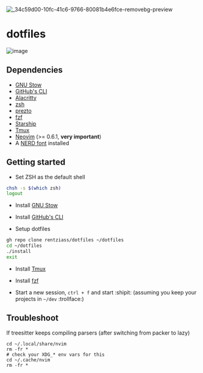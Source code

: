![_34c59d00-10fc-41c6-9766-80081b4e6fce-removebg-preview](https://github.com/rentziass/dotfiles/assets/6207785/8d17769f-69be-492a-b0bb-c2a4caca4cc7)


# dotfiles

![image](https://user-images.githubusercontent.com/6207785/125366414-e8b44200-e36d-11eb-9742-8d1dcfdbaf70.png)

## Dependencies

- [GNU Stow](https://www.gnu.org/software/stow/)
- [GitHub's CLI](https://github.com/cli/cli)
- [Alacritty](https://github.com/alacritty/alacritty)
- [zsh](https://askubuntu.com/a/131838)
- [prezto](https://github.com/sorin-ionescu/prezto)
- [fzf](https://github.com/junegunn/fzf)
- [Starship](https://starship.rs/)
- [Tmux](https://github.com/tmux/tmux/wiki)
- [Neovim](https://github.com/neovim/neovim/wiki/Installing-Neovim) (>= 0.6.1,
  **very important**)
- A [NERD font](https://github.com/ryanoasis/nerd-fonts/blob/master/patched-fonts/JetBrainsMono/Ligatures/Regular/complete/JetBrains%20Mono%20Regular%20Nerd%20Font%20Complete%20Mono.ttf) installed

## Getting started

- Set ZSH as the default shell

```bash
chsh -s $(which zsh)
logout
```

- Install [GNU Stow](https://www.gnu.org/software/stow/)
- Install [GitHub's CLI](https://github.com/cli/cli)

- Setup dotfiles

```bash
gh repo clone rentziass/dotfiles ~/dotfiles
cd ~/dotfiles
./install
exit
```
- Install [Tmux](https://github.com/tmux/tmux/wiki)
- Install [fzf](https://github.com/junegunn/fzf)

- Start a new session, `ctrl + f` and start :shipit: (assuming you keep your
  projects in `~/dev` :trollface:)

## Troubleshoot
If treesitter keeps compiling parsers (after switching from packer to lazy)

  ```
  cd ~/.local/share/nvim
  rm -fr *
# check your XDG_* env vars for this
  cd ~/.cache/nvim
  rm -fr *
  ```
